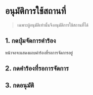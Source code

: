 # อนุมัติการใช้สถานที่
> เฉพาะผู้อนุมัติเท่านั้นจึงอนุมัติการใช้สถานที่ได้
## 1. กดปุ่มจัดการคำร้อง
  หน้าจอจะแสดงแถบคำร้องที่รอการจัดการอยู่
## 2. กดคำร้องที่รอการจัดการ
## 3. กดอนุมัติ
